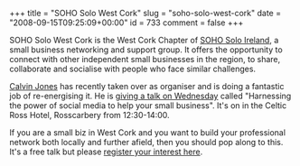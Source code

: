 +++
title = "SOHO Solo West Cork"
slug = "soho-solo-west-cork"
date = "2008-09-15T09:25:09+00:00"
id = 733
comment = false
+++

SOHO Solo West Cork is the West Cork Chapter of [SOHO Solo Ireland](http://www.sohosoloireland.com/), a small business networking and support group. It offers the opportunity to connect with other independent small businesses in the region, to share, collaborate and socialise with people who face similar challenges.

[Calvin Jones](http://blog.cjwriting.com/) has recently taken over as organiser and is doing a fantastic job of re-energising it. He is [giving a talk on Wednesday](http://www.sohosolowestcork.com/social-media-for-micro-enterprise/) called "Harnessing the power of social media to help your small business". It's on in the Celtic Ross Hotel, Rosscarbery from 12:30-14:00.

If you are a small biz in West Cork and you want to build your professional network both locally and further afield, then you should pop along to this. It's a free talk but please [register your interest here](http://www.sohosolowestcork.com/social-media-for-micro-enterprise/).
